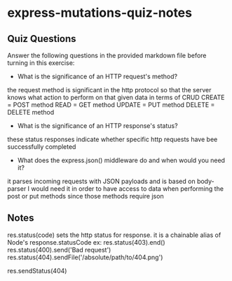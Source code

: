 # express-mutations-quiz-notes

## Quiz Questions

Answer the following questions in the provided markdown file before turning in this exercise:

- What is the significance of an HTTP request's method?

the request method is significant in the http protocol so that the server knows what action to perform on that given data in terms of CRUD
CREATE = POST method
READ = GET method
UPDATE = PUT method
DELETE = DELETE method

- What is the significance of an HTTP response's status?

these status responses indicate whether specific http requests have bee successfully completed

- What does the express.json() middleware do and when would you need it?

it parses incoming requests with JSON payloads and is based on body-parser
I would need it in order to have access to data when performing the post or put methods since those methods require json

## Notes

res.status(code) sets the http status for response. it is a chainable alias of Node's response.statusCode
ex:
res.status(403).end()
res.status(400).send('Bad request')
res.status(404).sendFile('/absolute/path/to/404.png')

res.sendStatus(404)
